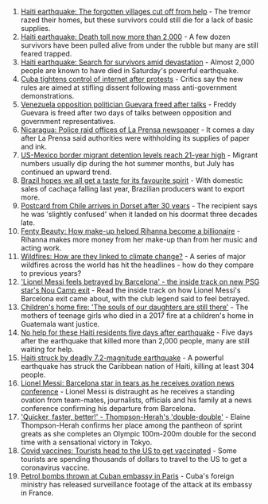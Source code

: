 1. [Haiti earthquake: The forgotten villages cut off from help](https://www.bbc.co.uk/news/world-latin-america-58245047) - The tremor razed their homes, but these survivors could still die for a lack of basic supplies.
2. [Haiti earthquake: Death toll now more than 2,000](https://www.bbc.co.uk/news/world-latin-america-58187979) - A few dozen survivors have been pulled alive from under the rubble but many are still feared trapped.
3. [Haiti earthquake: Search for survivors amid devastation](https://www.bbc.co.uk/news/in-pictures-58258287) - Almost 2,000 people are known to have died in Saturday's powerful earthquake.
4. [Cuba tightens control of internet after protests](https://www.bbc.co.uk/news/world-latin-america-58255554) - Critics say the new rules are aimed at stifling dissent following mass anti-government demonstrations.
5. [Venezuela opposition politician Guevara freed after talks](https://www.bbc.co.uk/news/world-latin-america-58229925) - Freddy Guevara is freed after two days of talks between opposition and government representatives.
6. [Nicaragua: Police raid offices of La Prensa newspaper](https://www.bbc.co.uk/news/world-latin-america-58212024) - It comes a day after La Prensa said authorities were withholding its supplies of paper and ink.
7. [US-Mexico border migrant detention levels reach 21-year high](https://www.bbc.co.uk/news/world-us-canada-58207124) - Migrant numbers usually dip during the hot summer months, but July has continued an upward trend.
8. [Brazil hopes we all get a taste for its favourite spirit](https://www.bbc.co.uk/news/business-58241729) - With domestic sales of cachaça falling last year, Brazilian producers want to export more.
9. [Postcard from Chile arrives in Dorset after 30 years](https://www.bbc.co.uk/news/uk-england-hampshire-58179661) - The recipient says he was 'slightly confused' when it landed on his doormat three decades late.
10. [Fenty Beauty: How make-up helped Rihanna become a billionaire](https://www.bbc.co.uk/news/newsbeat-58084543) - Rihanna makes more money from her make-up than from her music and acting work.
11. [Wildfires: How are they linked to climate change?](https://www.bbc.co.uk/news/58159451) - A series of major wildfires across the world has hit the headlines - how do they compare to previous years?
12. ['Lionel Messi feels betrayed by Barcelona' - the inside track on new PSG star's Nou Camp exit](https://www.bbc.co.uk/sport/football/58157038) - Read the inside track on how Lionel Messi's Barcelona exit came about, with the club legend said to feel betrayed.
13. [Children's home fire: 'The souls of our daughters are still there'](https://www.bbc.co.uk/news/world-latin-america-58076664) - The mothers of teenage girls who died in a 2017 fire at a children's home in Guatemala want justice.
14. [No help for these Haiti residents five days after earthquake](https://www.bbc.co.uk/news/world-latin-america-58264717) - Five days after the earthquake that killed more than 2,000 people, many are still waiting for help.
15. [Haiti struck by deadly 7.2-magnitude earthquake](https://www.bbc.co.uk/news/world-latin-america-58216614) - A powerful earthquake has struck the Caribbean nation of Haiti, killing at least 304 people.
16. [Lionel Messi: Barcelona star in tears as he receives ovation news conference](https://www.bbc.co.uk/sport/av/football/58137848) - Lionel Messi is distraught as he receives a standing ovation from team-mates, journalists, officials and his family at a news conference confirming his departure from Barcelona.
17. ['Quicker, faster, better!' - Thompson-Herah's 'double-double'](https://www.bbc.co.uk/sport/av/olympics/58075391) - Elaine Thompson-Herah confirms her place among the pantheon of sprint greats as she completes an Olympic 100m-200m double for the second time with a sensational victory in Tokyo.
18. [Covid vaccines: Tourists head to the US to get vaccinated](https://www.bbc.co.uk/news/world-us-canada-58004253) - Some tourists are spending thousands of dollars to travel to the US to get a coronavirus vaccine.
19. [Petrol bombs thrown at Cuban embassy in Paris](https://www.bbc.co.uk/news/world-57995485) - Cuba's foreign ministry has released surveillance footage of the attack at its embassy in France.
